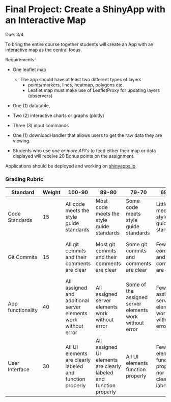 # Final Project: Create a ShinyApp with an Interactive Map

Due: 3/4

To bring the entire course together students will create an App with an interactive map as the central focus.

Requirements:
* One leaflet map
  * The app should have at least two different types of layers 
    * points/markers, lines, heatmap, polygons etc.
    * Leaflet map must make use of LeafletProxy for updating layers (observers)
* One (1) datatable, 
* Two (2) interactive charts or graphs (plotly)
* Three (3) input commands 
* One (1) downloadHandler that allows users to get the raw data they are viewing.

* Students who use _one or more API's_ to feed either their map or data displayed will receive 20 Bonus points on the assignment.

Applications should be deployed and working on [shinyapps.io](https://www.shinyapps.io/).

### Grading Rubric
| Standard          | Weight | 100-90                                                         | 89-80                                                              | 79-70                                                   | 69-60                                                  | 59-0                                                    |
|-------------------|--------|----------------------------------------------------------------|--------------------------------------------------------------------|---------------------------------------------------------|--------------------------------------------------------|---------------------------------------------------------|
| Code Standards    | 15     | All code meets the style guide standards                       | Most code meets the style guide standards                          | Some code meets style guide standards                   | Little code meets style guide standards                | Code does not meet style guide standards                     |
| Git Commits       | 15     | All git commits and their comments are clear                   | Most git commits and their comments are clear                      | Some git commits and comments are clear                 | Few git commits and comments are clear                 | No or unclear git commits and comments                  |
| App functionality | 40     | All assigned and additional server elements work without error | All assigned server elements work without error                    | Some of the assigned server elements work without error | Few of the assigned server elements work without error | None of the assigned server elements work without error |
| User Interface    | 30     | All UI elements are clearly labeled and function properly      | All assigned UI elements are clearly labeled and function properly | All UI elements function properly                       | Few UI elements function properly nor clearly labeled. | No UI elements function properly nor clearly labeled.   |
